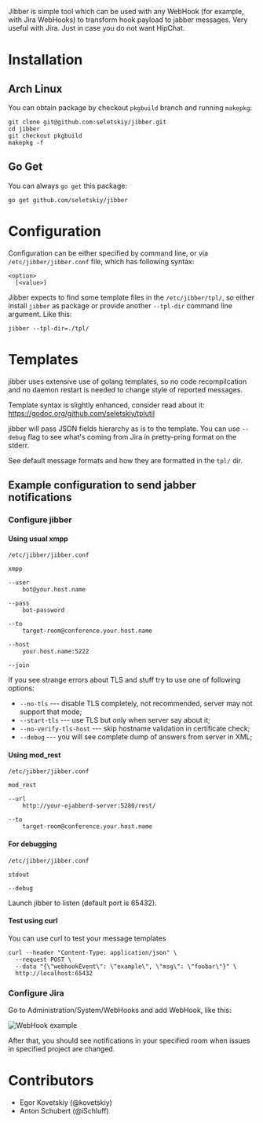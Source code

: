 Jibber is simple tool which can be used with any WebHook (for example, with Jira WebHooks) to transform
hook payload to jabber messages. Very useful with Jira. Just in case you do not want HipChat.

Installation
============

Arch Linux
----------

You can obtain package by checkout `pkgbuild` branch and running `makepkg`:

```
git clone git@github.com:seletskiy/jibber.git
cd jibber
git checkout pkgbuild
makepkg -f
```

Go Get
------

You can always `go get` this package:

```
go get github.com/seletskiy/jibber
```

Configuration
=============

Configuration can be either specified by command line, or via
`/etc/jibber/jibber.conf` file, which has following syntax:

```
<option>
  [<value>]
```

Jibber expects to find some template files in the `/etc/jibber/tpl/`, so
either install `jibber` as package or provide another `--tpl-dir` command
line argument. Like this:

```
jibber --tpl-dir=./tpl/
```

Templates
=========

jibber uses extensive use of golang templates, so no code recompilcation and
no daemon restart is needed to change style of reported messages.

Template syntax is slightly enhanced, consider read about it:
https://godoc.org/github.com/seletskiy/tplutil

jibber will pass JSON fields hierarchy as is to the template. You
can use `--debug` flag to see what's coming from Jira in pretty-pring format
on the stderr.

See default message formats and how they are formatted in the `tpl/` dir.

Example configuration to send jabber notifications
---------------------------------------------------

### Configure jibber
#### Using usual xmpp

`/etc/jibber/jibber.conf`

```
xmpp

--user
    bot@your.host.name

--pass
    bot-password

--to
    target-room@conference.your.host.name

--host
    your.host.name:5222

--join
```

If you see strange errors about TLS and stuff try to use one of following
options:

* `--no-tls` --- disable TLS completely, not recommended, server may not
support that mode;
* `--start-tls` --- use TLS but only when server say about it;
* `--no-verify-tls-host` --- skip hostname validation in certificate check;
* `--debug` --- you will see complete dump of answers from server in XML;

#### Using mod_rest

`/etc/jibber/jibber.conf`

```
mod_rest

--url
    http://your-ejabberd-server:5280/rest/

--to
    target-room@conference.your.host.name
```

#### For debugging

`/etc/jibber/jibber.conf`

```
stdout

--debug
```

Launch jibber to listen (default port is 65432).

#### Test using curl
You can use curl to test your message templates
```
curl --header "Content-Type: application/json" \
  --request POST \
  --data "{\"webhookEvent\": \"example\", \"msg\": \"foobar\"}" \
  http://localhost:65432
```

### Configure Jira

Go to Administration/System/WebHooks and add WebHook, like this:

![WebHook example](https://cloud.githubusercontent.com/assets/674812/4693573/ea51b96c-57a1-11e4-9f4f-6ea45f4a749e.png)

After that, you should see notifications in your specified room when issues in
specified project are changed.

Contributors
============

* Egor Kovetskiy (@kovetskiy)
* Anton Schubert (@iSchluff)
